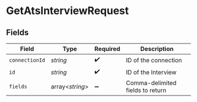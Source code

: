 # GetAtsInterviewRequest


## Fields

| Field                            | Type                             | Required                         | Description                      |
| -------------------------------- | -------------------------------- | -------------------------------- | -------------------------------- |
| `connectionId`                   | *string*                         | :heavy_check_mark:               | ID of the connection             |
| `id`                             | *string*                         | :heavy_check_mark:               | ID of the Interview              |
| `fields`                         | array<*string*>                  | :heavy_minus_sign:               | Comma-delimited fields to return |